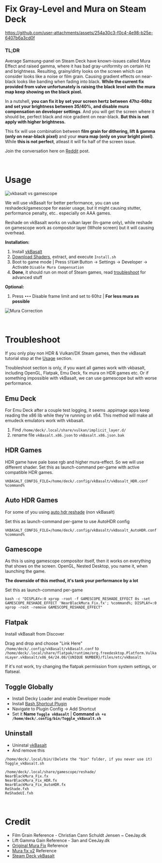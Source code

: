 # Fix Gray-Level and Mura on Steam Deck

https://github.com/user-attachments/assets/254a30c3-f0c4-4e98-b25e-6407b6a3cd0f

### TL;DR

Average Samsung-panel on Steam Deck have known-issues called Mura Effect and raised gamma, where it has bad gray-uniformity on certain Hz and brightness. Resulting, grainy/dirty looks on the screen which can consider looks like a noise or film grain. Causing gradient effects on near-black looks like banding when fading into black. **While the current fix provided from valve unfortunately is raising the black level with the mura map keep showing on the black pixel.**

In a nutshell, **you can fix it by set your screen hertz between 47hz-66hz and set your brightness between 35/40%, and disable mura compensation on developer settings**. And you will get the screen where it should be, perfect black and nice gradient on near-black. **But this is not apply with higher brightness.**

This fix will use combination between **film grain for dithering, lift & gamma (only on near-black pixel)** and your **mura map (only on your bright pixel)**. While **this is not perfect**, atleast it will fix half of the screen issue.

Join the conversation here on [Reddit](https://www.reddit.com/r/SteamDeck/comments/1kb9gku/finally_able_to_fix_mura_effect_on_my_steam_deck/?utm_source=share&utm_medium=web3x&utm_name=web3xcss&utm_term=1&utm_content=share_button) post.

<br>

# Usage
![vkbasalt vs gamescope](https://github.com/user-attachments/assets/0f9f2b69-042a-493e-bfe7-f2f9e791dd46)

We will use vkBasalt for better performance, you can use reshadeck/gamescope for easier usage, but it might causing stutter, performance penalty, etc.. especially on AAA games.

Reshade on vkBasalt works on vulkan layer (In-game only), while reshade on gamescope work as compositor layer (Whole screen) but it will causing overhead.

**Installation:**
1. Install [vkBasalt](https://github.com/simons-public/steam-deck-vkbasalt-install)
2. [Download Shaders](https://github.com/Moonveil-Kanata/muragraylevelfix-deck/releases/tag/shader), extract, and execute ``Install.sh``
2. Boot to game mode | Press ``STEAM`` Button → Settings → Developer → Activate ``Disable Mura Compensation``
4. **Done**, it should run on most of Steam games, read [troubleshoot](https://github.com/Moonveil-Kanata/muragraylevelfix-deck?tab=readme-ov-file#troubleshoot) for advanced stuff

**Optional:**
1. Press ``•••`` Disable frame limit and set to 60hz | **For less mura as possible**

![Mura Correction](https://github.com/user-attachments/assets/e47c2306-815d-40a8-a02c-71a47f05a66e)



<br>

# Troubleshoot
If you only play non HDR & Vulkan/DX Steam games, then the vkBasalt tutorial stop at the [Usage](https://github.com/Moonveil-Kanata/muragraylevelfix-deck?tab=readme-ov-file#usage) section.

Troubleshoot section is only, if you want all games work with vkbasalt, including OpenGL, Flatpak, Emu Deck, fix mura on HDR games etc. Or if something impossible with vkBasalt, we can use gamescope but with worse performance.

## Emu Deck
For Emu Deck after a couple test logging, it seems .appimage apps keep reading the x86 lib while they're running on x64. This method will make all emudeck emulators work with vkbasalt.

1. Find ``/home/deck/.local/share/vulkan/implicit_layer.d/``
2. rename file ``vkBasalt.x86.json`` to ``vkBasalt.x86.json.bak``

## HDR Games
HDR game have pale base rgb and higher mura-effect. So we will use different shader.
Set this as launch-command per-game with active compatible HDR games.
```
VKBASALT_CONFIG_FILE=/home/deck/.config/vkBasalt/vkBasalt_HDR.conf %command%
```

## Auto HDR Games
For some of you using [auto hdr reshade](https://www.reddit.com/r/SteamDeck/comments/1b4rbd8/auto_hdr_works_on_steam_deck_now/) (non vkBasalt)

Set this as launch-command per-game to use AutoHDR config
```
VKBASALT_CONFIG_FILE=/home/deck/.config/vkBasalt/vkBasalt_AutoHDR.conf %command%
```

## Gamescope
As this is using gamescope compositor itself, then it works on everything that shows on the screen. OpenGL, Nested Desktop, you name it, when launching the game.

**The downside of this method, it's tank your performance by a lot**

Set this as launch-command per-game
```
bash -c "DISPLAY=:0 xprop -root -f GAMESCOPE_RESHADE_EFFECT 8s -set GAMESCOPE_RESHADE_EFFECT 'NearBlackMura_Fix.fx'; %command%; DISPLAY=:0 xprop -root -remove GAMESCOPE_RESHADE_EFFECT"
```

## Flatpak
Install vkBasalt from Discover

Drag and drop and choose "Link Here" ``/home/deck/.config/vkBasalt/vkBasalt.conf`` to ``/home/deck/.local/share/flatpak/runtime/org.freedesktop.Platform.VulkanLayer.vkBasalt/x86_64/24.08/{UNIQUE NUMBER}/files/etc/vkBasalt``

If it's not work, try changing the flatpak permission from system settings, or flatseal.

## Toggle Globally
- Install Decky Loader and enable Developer mode
- Install [Bash Shortcut Plugin](https://github.com/SDH-Stewardship/bash-shortcuts/pull/1#issuecomment-2460919165)
- Navigate to Plugin Config → Add Shortcut
- Set it **Name ``Toggle vkBasalt``** | **Command ``sh +x /home/deck/.config/bin/Toggle_vkBasalt.sh``**

## Uninstall
- Uninstal [vkBasalt](https://github.com/simons-public/steam-deck-vkbasalt-install)
- And remove this
```
/home/deck/.local/bin/(Delete the "bin" folder, if you never use it)
Toggle_vkBasalt.sh

/home/deck/.local/share/gamescope/reshade/
NearBlackMura_Fix.fx
NearBlackMura_Fix_HDR.fx
NearBlackMura_Fix_AutoHDR.fx
ReShade.fxh
ReShadeUI.fxh
```

<br>

# Credit
- Film Grain Reference - Christian Cann Schuldt Jensen ~ CeeJay.dk
- Lift Gamma Gain Reference - 3an and CeeJay.dk
- [Original Mura Fix](https://www.reddit.com/r/SteamDeck/comments/1aej469/maybe_we_can_correct_mura_like_this_for_now/) Reference
- [Mura fix v2](https://www.reddit.com/r/SteamDeck/comments/1au9blh/updated_fix_for_steamdeck_oled_mura_noise_in/) Reference
- [Steam Deck vkBasalt](https://github.com/simons-public/steam-deck-vkbasalt-install)
